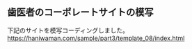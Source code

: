 ## 歯医者のコーポレートサイトの模写
下記のサイトを模写コーディングしました。
<br>
https://haniwaman.com/sample/part3/template_08/index.html
